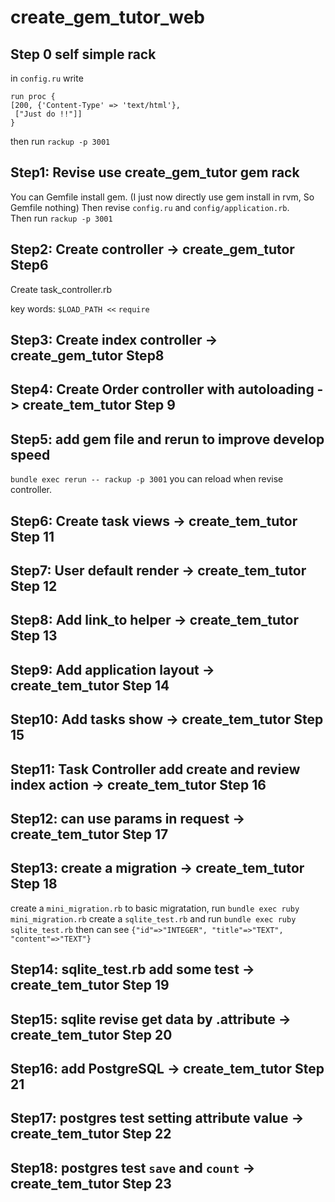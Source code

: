 # create_gem_tutor_web

## Step 0 self simple rack
in `config.ru` write 

```
run proc {
[200, {'Content-Type' => 'text/html'},
 ["Just do !!"]]
}
```
then run `rackup -p 3001`

## Step1: Revise use create_gem_tutor gem rack
You can Gemfile install gem. (I just now directly use gem install in rvm, So Gemfile nothing)
Then revise `config.ru` and `config/application.rb`.  
Then run `rackup -p 3001`

## Step2: Create controller -> create_gem_tutor Step6
Create task_controller.rb

key words:
`$LOAD_PATH <<`
`require`

## Step3: Create index controller -> create_gem_tutor Step8

## Step4: Create Order controller with autoloading -> create_tem_tutor Step 9

## Step5: add gem file and rerun to improve develop speed
`bundle exec rerun -- rackup -p 3001` you can reload when revise controller.

## Step6: Create task views -> create_tem_tutor Step 11

## Step7: User default render -> create_tem_tutor Step 12

## Step8: Add link_to helper -> create_tem_tutor Step 13

## Step9: Add application layout -> create_tem_tutor Step 14

## Step10: Add tasks show -> create_tem_tutor Step 15

## Step11: Task Controller add create and review index action -> create_tem_tutor Step 16

## Step12: can use params in request -> create_tem_tutor Step 17

## Step13: create a migration -> create_tem_tutor Step 18
create a `mini_migration.rb` to basic migratation, run `bundle exec ruby mini_migration.rb`
create a `sqlite_test.rb` and run `bundle exec ruby sqlite_test.rb` then can see 
`{"id"=>"INTEGER", "title"=>"TEXT", "content"=>"TEXT"}`

## Step14: sqlite_test.rb add some test -> create_tem_tutor Step 19

## Step15: sqlite revise get data by .attribute -> create_tem_tutor Step 20

## Step16: add PostgreSQL -> create_tem_tutor Step 21

## Step17: postgres test setting attribute value -> create_tem_tutor Step 22

## Step18: postgres test `save` and `count` -> create_tem_tutor Step 23
